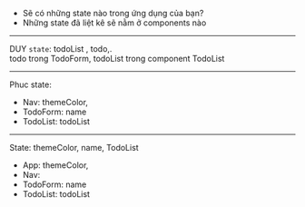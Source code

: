 - Sẽ có những state nào trong ứng dụng của bạn?
- Những state đã liệt kê sẽ nằm ở components nào

--- 
DUY
`state`: todoList , todo,.  
todo trong TodoForm, todoList trong component TodoList

---
Phuc
state: 
- Nav: themeColor,
- TodoForm: name
- TodoList: todoList

---
State: themeColor, name, TodoList

- App: themeColor, 
- Nav:
- TodoForm: name
- TodoList: todoList